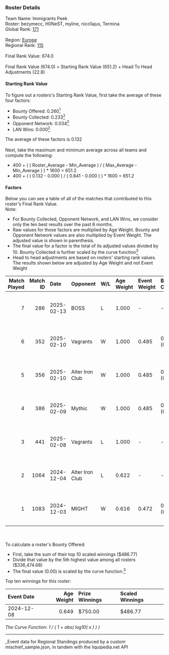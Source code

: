 ### Roster Details<br />
Team Name: Immigrants Peek<br />
Roster: bezymecc, H0NeST, myline, nico1ajus, Termina<br />
Global Rank: [171](../../standings_global_2025_03_01.md)<br />
<br />
Region: [Europe]( ../../standings_europe_2025_03_01.md)<br />
Regional Rank: [115]( ../../standings_europe_2025_03_01.md)<br />
<br />
Final Rank Value:  674.0<br />
<br />
Final Rank Value (674.0) = Starting Rank Value (651.2) + Head To Head Adjustments (22.8)<br />

#### Starting Rank Value<br />
To figure out a rosters's Starting Rank Value, first take the average of these four factors:<br />
- Bounty Offered: 0.260[<sup>1</sup>](#table2)
- Bounty Collected: 0.233[<sup>2</sup>](#table1)
- Opponent Network: 0.034[<sup>2</sup>](#table1)
- LAN Wins: 0.000[<sup>2</sup>](#table1)

The average of these factors is 0.132<br />
<br />
Next, take the maximum and minimum average across all teams and compute the following:<br />
- 400 + ( ( Roster_Average - Min_Average ) / ( Max_Average - Min_Average ) ) * 1600 = 651.2
- 400 + ( ( 0.132 - 0.000 ) / ( 0.841 - 0.000 ) ) * 1600 = 651.2


#### Factors<br />
Below you can see a table of all of the matches that contributed to this roster's Final Rank Value.<br />
Note:<br />

- For Bounty Collected, Opponent Network, and LAN Wins, we consider only the ten best results over the past 6 months.
- Raw values for those factors are multiplied by Age Weight. Bounty and Opponent Network values are also multiplied by Event Weight. The adjusted value is shown in parenthesis.
- The final value for a factor is the total of its adjusted values divided by 10. Bounty Collected is further scaled by the curve function[<sup>3</sup>](#curveFunction)
- Head to head adjustments are based on rosters' starting rank values. The results shown below are adjusted by Age Weight and not Event Weight
<span id="table1"></span><br />


| Match Played | Match ID | Date       | Opponent        | W/L | Age Weight | Event Weight | Bounty Collected | Opponent Network | LAN Wins  | H2H Adj. | Roster                                         |
| -: | -: | :- | :- | :- | :- | :- | :- | :- | :- | -: | :- |
|            7 |      286 | 2025-02-13 | BOSS            | L   | 1.000      | -            | -                | -                | -         |    -6.65 | bezymecc, H0NeST, myline, nico1ajus, Termina   |
|            6 |      352 | 2025-02-10 | Vagrants        | W   | 1.000      | 0.485        | 0.001 (0.001)    | 0.174 (0.085)    | 0 (0.000) |    15.68 | bezymecc, H0NeST, myline, nico1ajus, Termina   |
|            5 |      356 | 2025-02-10 | Alter Iron Club | W   | 1.000      | 0.485        | 0.008 (0.004)    | 0.331 (0.161)    | 0 (0.000) |    17.36 | bezymecc, H0NeST, myline, nico1ajus, Termina   |
|            4 |      386 | 2025-02-09 | Mythic          | W   | 1.000      | 0.485        | 0.000 (0.000)    | 0.029 (0.014)    | 0 (0.000) |     8.90 | bezymecc, H0NeST, myline, nico1ajus, Termina   |
|            3 |      441 | 2025-02-08 | Vagrants        | L   | 1.000      | -            | -                | -                | -         |   -15.11 | bezymecc, H0NeST, myline, nico1ajus, Termina   |
|            2 |     1064 | 2024-12-04 | Alter Iron Club | L   | 0.622      | -            | -                | -                | -         |    -9.29 | bezymecc, H0NeST, nico1ajus, Termina, Valter0k |
|            1 |     1083 | 2024-12-03 | MIGHT           | W   | 0.616      | 0.472        | 0.002 (0.000)    | 0.289 (0.084)    | 0 (0.000) |    11.94 | bezymecc, H0NeST, nico1ajus, Termina, Valter0k |

<br />
<span id="table2"></span><br />
To calculate a roster's Bounty Offered:<br />

- First, take the sum of their top 10 scaled winnings ($486.77)
- Divide that value by the 5th highest value among all rosters ($336,474.68)
- The final value (0.00) is scaled by the curve function.[<sup>3</sup>](#curveFunction)

Top ten winnings for this roster:<br />

| Event Date | Age Weight | Prize Winnings | Scaled Winnings |
| :- | -: | :- | :- |
| 2024-12-08 |      0.649 | $750.00        | $486.77         |


<span id="curveFunction"></span>_The Curve Function: 1 / ( 1 + abs( log10( x ) ) )_<br />

---
_Event data for Regional Standings produced by a custom mischief_sample.json, in tandem with the liquipedia.net API<br />
